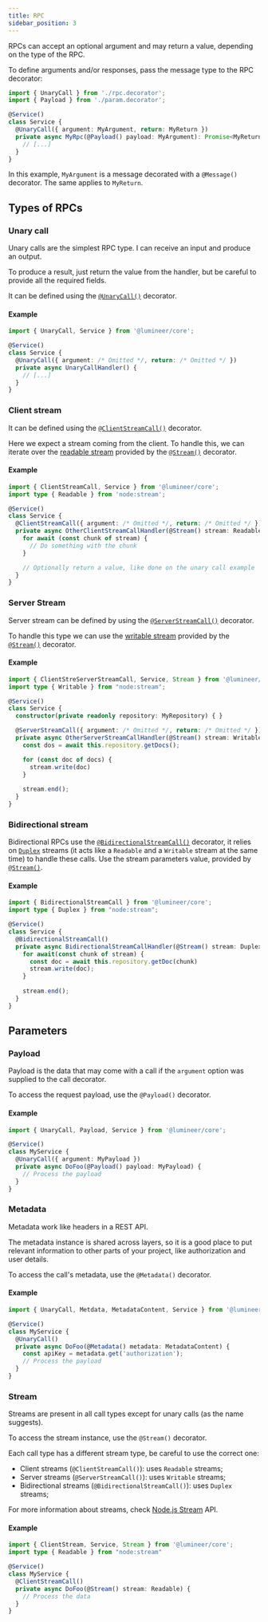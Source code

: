 ```yaml
---
title: RPC
sidebar_position: 3
---
```


RPCs can accept an optional argument and may return a value, depending on the type of the RPC.

To define arguments and/or responses, pass the message type to the RPC decorator:

```typescript
import { UnaryCall } from './rpc.decorator';
import { Payload } from './param.decorator';

@Service()
class Service {
  @UnaryCall({ argument: MyArgument, return: MyReturn })
  private async MyRpc(@Payload() payload: MyArgument): Promise<MyReturn> {
    // [...]
  }
}
```

In this example, `MyArgument` is a message decorated with a `@Message()` decorator. The same applies to `MyReturn`.

## Types of RPCs

### Unary call

Unary calls are the simplest RPC type. I can receive an input and produce an output.

To produce a result, just return the value from the handler, but be careful to provide all the required fields.

It can be defined using the [`@UnaryCall()`](/docs/api/decorators/UnaryCall.md) decorator.

#### Example

```typescript
import { UnaryCall, Service } from '@lumineer/core';

@Service()
class Service {
  @UnaryCall({ argument: /* Omitted */, return: /* Omitted */ })
  private async UnaryCallHandler() {
    // [...]
  }
}
```

### Client stream

It can be defined using the [`@ClientStreamCall()`](/docs/api/decorators/ClientStreamCall.md) decorator.

Here we expect a stream coming from the client. To handle this, we can iterate over the [readable stream](https://nodejs.org/api/stream.html#readable-streams) provided by the [`@Stream()`](/docs/api/decorators/Stream.md) decorator.

#### Example

```typescript
import { ClientStreamCall, Service } from '@lumineer/core';
import type { Readable } from 'node:stream';

@Service()
class Service {
  @ClientStreamCall({ argument: /* Omitted */, return: /* Omitted */ })
  private async OtherClientStreamCallHandler(@Stream() stream: Readable) {
    for await (const chunk of stream) {
      // Do something with the chunk
    }

    // Optionally return a value, like done on the unary call example
  }
}
```

### Server Stream

Server stream can be defined by using the [`@ServerStreamCall()`](/docs/api/decorators/ServerStreamCall.md) decorator.

To handle this type we can use the [writable stream](https://nodejs.org/api/stream.html#writable-streams) provided by the [`@Stream()`](/docs/api/decorators/Stream.md) decorator.

#### Example

```typescript
import { ClientStreServerStreamCall, Service, Stream } from '@lumineer/core';
import type { Writable } from "node:stream";

@Service()
class Service {
  constructor(private readonly repository: MyRepository) { }

  @ServerStreamCall({ argument: /* Omitted */, return: /* Omitted */ })
  private async OtherServerStreamCallHandler(@Stream() stream: Writable) {
    const dos = await this.repository.getDocs();

    for (const doc of docs) {
      stream.write(doc)
    }
    
    stream.end();
  }
}
```

### Bidirectional stream

Bidirectional RPCs use the [`@BidirectionalStreamCall()`](/docs/api/decorators/BidirectionalStreamCall.md) decorator, it relies on [`Duplex`](https://nodejs.org/api/stream.html#duplex-streams) streams (it acts like a `Readable` and a `Writable` stream at the same time) to handle these calls. Use the stream parameters value, provided by [`@Stream()`](/docs/api/decorators/Stream.md). 

#### Example

```typescript
import { BidirectionalStreamCall } from '@lumineer/core';
import type { Duplex } from "node:stream";

@Service()
class Service {
  @BidirectionalStreamCall()
  private async BidirectionalStreamCallHandler(@Stream() stream: Duplex) {
    for await(const chunk of stream) {
      const doc = await this.repository.getDoc(chunk)
      stream.write(doc);
    }
    
    stream.end();
  }
}
```

## Parameters

### Payload

Payload is the data that may come with a call if the `argument` option was supplied to the call decorator.

To access the request payload, use the `@Payload()` decorator.

#### Example

```typescript
import { UnaryCall, Payload, Service } from '@lumineer/core';

@Service()
class MyService {
  @UnaryCall({ argument: MyPayload })
  private async DoFoo(@Payload() payload: MyPayload) {
    // Process the payload
  }
}
```

### Metadata

Metadata work like headers in a REST API.

The metadata instance is shared across layers, so it is a good place to put relevant information to other parts of your project, like authorization and user details.

To access the call's metadata, use the `@Metadata()` decorator.

#### Example

```typescript
import { UnaryCall, Metdata, MetadataContent, Service } from '@lumineer/core';

@Service()
class MyService {
  @UnaryCall()
  private async DoFoo(@Metadata() metadata: MetadataContent) {
    const apiKey = metadata.get('authorization');
    // Process the payload
  }
}
```

### Stream

Streams are present in all call types except for unary calls (as the name suggests).

To access the stream instance, use the `@Stream()` decorator.

Each call type has a different stream type, be careful to use the correct one:

- Client streams (`@ClientStreamCall()`): uses `Readable` streams;
- Server streams (`@ServerStreamCall()`): uses `Writable` streams;
- Bidirectional streams (`@BidirectionalStreamCall()`): uses `Duplex` streams;

For more information about streams, check [Node.js Stream](https://nodejs.org/api/stream.html) API.

#### Example

```typescript
import { ClientStream, Service, Stream } from '@lumineer/core';
import type { Readable } from "node:stream"

@Service()
class MyService {
  @ClientStreamCall()
  private async DoFoo(@Stream() stream: Readable) {
    // Process the data
  }
}
```

